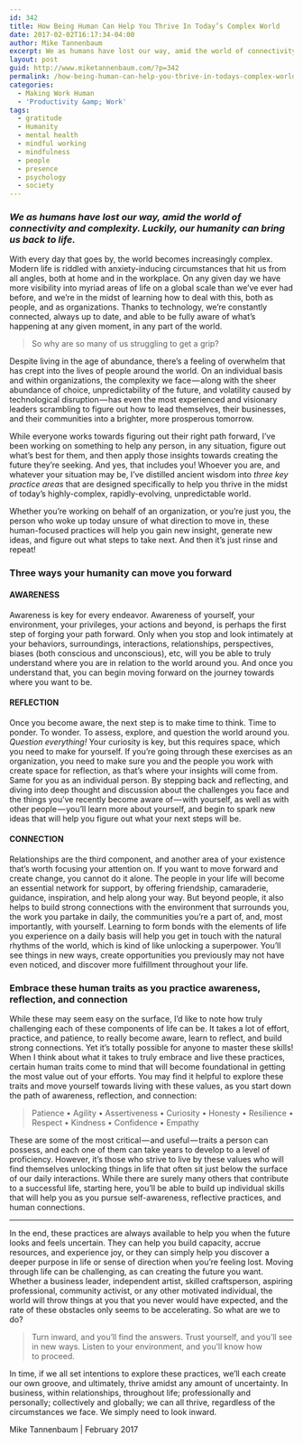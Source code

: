 ```yaml
---
id: 342
title: How Being Human Can Help You Thrive In Today’s Complex World
date: 2017-02-02T16:17:34-04:00
author: Mike Tannenbaum
excerpt: We as humans have lost our way, amid the world of connectivity and complexity. Luckily, our humanity can bring us back to life.
layout: post
guid: http://www.miketannenbaum.com/?p=342
permalink: /how-being-human-can-help-you-thrive-in-todays-complex-world
categories:
  - Making Work Human
  - 'Productivity &amp; Work'
tags:
  - gratitude
  - Humanity
  - mental health
  - mindful working
  - mindfulness
  - people
  - presence
  - psychology
  - society
---
```

<section class="section section--body section--first">
<div class="section-content">
<div class="section-inner sectionLayout--insetColumn">
<h3 class="graf graf--p graf-after--figure"><em>We as humans have lost our way, amid the world of connectivity and complexity. Luckily, our humanity can bring us back to life.</em></h3>
<p id="29b3" class="graf graf--p graf-after--figure">With every day that goes by, the world becomes increasingly complex. Modern life is riddled with anxiety-inducing circumstances that hit us from all angles, both at home and in the workplace. On any given day we have more visibility into myriad areas of life on a global scale than we’ve ever had before, and we’re in the midst of learning how to deal with this, both as people, and as organizations. Thanks to technology, we’re constantly connected, always up to date, and able to be fully aware of what’s happening at any given moment, in any part of the world.</p>

<blockquote id="c051" class="graf graf--pullquote graf-after--p">So why are so many of us struggling to get a grip?</blockquote>
<p id="b98c" class="graf graf--p graf-after--pullquote">Despite living in the age of abundance, there’s a feeling of overwhelm that has crept into the lives of people around the world. On an individual basis and within organizations, the complexity we face — along with the sheer abundance of choice, unpredictability of the future, and volatility caused by technological disruption — has even the most experienced and visionary leaders scrambling to figure out how to lead themselves, their businesses, and their communities into a brighter, more prosperous tomorrow.</p>
<p id="d759" class="graf graf--p graf-after--p">While everyone works towards figuring out their right path forward, I’ve been working on something to help any person, in any situation, figure out what’s best for them, and then apply those insights towards creating the future they’re seeking. And yes, that includes you! Whoever you are, and whatever your situation may be, I’ve distilled ancient wisdom into <em class="markup--em markup--p-em">three key practice areas</em> that are designed specifically to help you thrive in the midst of today’s highly-complex, rapidly-evolving, unpredictable world.</p>
<p id="671d" class="graf graf--p graf-after--p">Whether you’re working on behalf of an organization, or you’re just you, the person who woke up today unsure of what direction to move in, these human-focused practices will help you gain new insight, generate new ideas, and figure out what steps to take next. And then it’s just rinse and repeat!</p>

<h3 id="fe2c" class="graf graf--h3 graf-after--p">Three ways your humanity can move you forward</h3>
<h4 id="14ef" class="graf graf--h4 graf-after--h3">AWARENESS</h4>
<p id="a340" class="graf graf--p graf-after--h4">Awareness is key for every endeavor. Awareness of yourself, your environment, your privileges, your actions and beyond, is perhaps the first step of forging your path forward. Only when you stop and look intimately at your behaviors, surroundings, interactions, relationships, perspectives, biases (both conscious and unconscious), etc, will you be able to truly understand where you are in relation to the world around you. And once you understand that, you can begin moving forward on the journey towards where you want to be.</p>

<h4 id="160c" class="graf graf--h4 graf-after--p">REFLECTION</h4>
<p id="4d7a" class="graf graf--p graf-after--h4">Once you become aware, the next step is to make time to think. Time to ponder. To wonder. To assess, explore, and question the world around you. <em class="markup--em markup--p-em">Question everything!</em> Your curiosity is key, but this requires space, which you need to make for yourself. If you’re going through these exercises as an organization, you need to make sure you and the people you work with create space for reflection, as that’s where your insights will come from. Same for you as an individual person. By stepping back and reflecting, and diving into deep thought and discussion about the challenges you face and the things you’ve recently become aware of — with yourself, as well as with other people — you’ll learn more about yourself, and begin to spark new ideas that will help you figure out what your next steps will be.</p>

<h4 id="cdae" class="graf graf--h4 graf-after--p">CONNECTION</h4>
<p id="6c0c" class="graf graf--p graf-after--h4">Relationships are the third component, and another area of your existence that’s worth focusing your attention on. If you want to move forward and create change, you cannot do it alone. The people in your life will become an essential network for support, by offering friendship, camaraderie, guidance, inspiration, and help along your way. But beyond people, it also helps to build strong connections with the environment that surrounds you, the work you partake in daily, the communities you’re a part of, and, most importantly, with yourself. Learning to form bonds with the elements of life you experience on a daily basis will help you get in touch with the natural rhythms of the world, which is kind of like unlocking a superpower. You’ll see things in new ways, create opportunities you previously may not have even noticed, and discover more fulfillment throughout your life.</p>

<h3 id="a940" class="graf graf--h3 graf-after--p">Embrace these human traits as you practice awareness, reflection, and connection</h3>
<p id="af5f" class="graf graf--p graf-after--h3">While these may seem easy on the surface, I’d like to note how truly challenging each of these components of life can be. It takes a lot of effort, practice, and patience, to really become aware, learn to reflect, and build strong connections. Yet it’s totally possible for anyone to master these skills!
When I think about what it takes to truly embrace and live these practices, certain human traits come to mind that will become foundational in getting the most value out of your efforts. You may find it helpful to explore these traits and move yourself towards living with these values, as you start down the path of awareness, reflection, and connection:</p>

<blockquote id="588e" class="graf graf--pullquote graf-after--p">Patience • Agility • Assertiveness • Curiosity • Honesty • Resilience • Respect • Kindness • Confidence • Empathy</blockquote>
<p id="2350" class="graf graf--p graf-after--pullquote graf--trailing">These are some of the most critical — and useful — traits a person can possess, and each one of them can take years to develop to a level of proficiency. However, it’s those who strive to live by these values who will find themselves unlocking things in life that often sit just below the surface of our daily interactions. While there are surely many others that contribute to a successful life, starting here, you’ll be able to build up individual skills that will help you as you pursue self-awareness, reflective practices, and human connections.</p>

</div>
</div>
</section><section class="section section--body">
<div class="section-divider">

<hr class="section-divider" />

</div>
<div class="section-content">
<div class="section-inner sectionLayout--insetColumn">
<p id="7301" class="graf graf--p graf--leading">In the end, these practices are always available to help you when the future looks and feels uncertain. They can help you build capacity, accrue resources, and experience joy, or they can simply help you discover a deeper purpose in life or sense of direction when you’re feeling lost. Moving through life can be challenging, as can creating the future you want. Whether a business leader, independent artist, skilled craftsperson, aspiring professional, community activist, or any other motivated individual, the world will throw things at you that you never would have expected, and the rate of these obstacles only seems to be accelerating. So what are we to do?</p>

<blockquote id="f579" class="graf graf--pullquote graf-after--p">Turn inward, and you’ll find the answers. Trust yourself, and you’ll see in new ways. Listen to your environment, and you’ll know how to proceed.</blockquote>
<p id="3d22" class="graf graf--p graf-after--pullquote">In time, if we all set intentions to explore these practices, we’ll each create our own groove, and ultimately, thrive amidst any amount of uncertainty. In business, within relationships, throughout life; professionally and personally; collectively and globally; we can all thrive, regardless of the circumstances we face. We simply need to look inward.</p>
<p id="5467" class="graf graf--p graf-after--p graf--trailing">Mike Tannenbaum | February 2017</p>

</div>
</div>
</section>